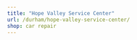 ```yaml
---
title: "Hope Valley Service Center"
url: /durham/hope-valley-service-center/
shop: car repair
---
```

